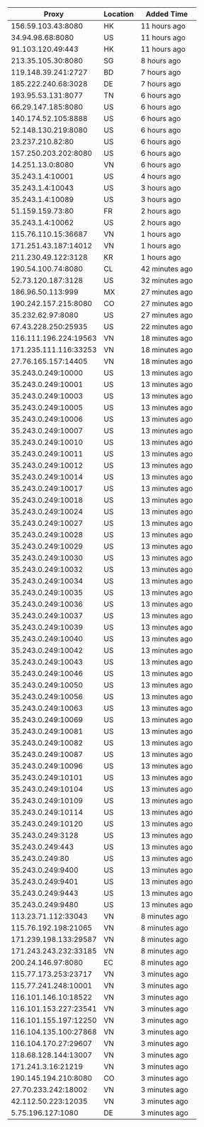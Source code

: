 | Proxy | Location | Added Time |
|---------|----------|------------|
| 156.59.103.43:8080 | HK | 11 hours ago |
| 34.94.98.68:8080 | US | 11 hours ago |
| 91.103.120.49:443 | HK | 11 hours ago |
| 213.35.105.30:8080 | SG | 8 hours ago |
| 119.148.39.241:2727 | BD | 7 hours ago |
| 185.222.240.68:3028 | DE | 7 hours ago |
| 193.95.53.131:8077 | TN | 6 hours ago |
| 66.29.147.185:8080 | US | 6 hours ago |
| 140.174.52.105:8888 | US | 6 hours ago |
| 52.148.130.219:8080 | US | 6 hours ago |
| 23.237.210.82:80 | US | 6 hours ago |
| 157.250.203.202:8080 | US | 6 hours ago |
| 14.251.13.0:8080 | VN | 6 hours ago |
| 35.243.1.4:10001 | US | 4 hours ago |
| 35.243.1.4:10043 | US | 3 hours ago |
| 35.243.1.4:10089 | US | 3 hours ago |
| 51.159.159.73:80 | FR | 2 hours ago |
| 35.243.1.4:10062 | US | 2 hours ago |
| 115.76.110.15:36687 | VN | 1 hours ago |
| 171.251.43.187:14012 | VN | 1 hours ago |
| 211.230.49.122:3128 | KR | 1 hours ago |
| 190.54.100.74:8080 | CL | 42 minutes ago |
| 52.73.120.187:3128 | US | 32 minutes ago |
| 186.96.50.113:999 | MX | 27 minutes ago |
| 190.242.157.215:8080 | CO | 27 minutes ago |
| 35.232.62.97:8080 | US | 27 minutes ago |
| 67.43.228.250:25935 | US | 22 minutes ago |
| 116.111.196.224:19563 | VN | 18 minutes ago |
| 171.235.111.116:33253 | VN | 18 minutes ago |
| 27.76.165.157:14405 | VN | 18 minutes ago |
| 35.243.0.249:10000 | US | 13 minutes ago |
| 35.243.0.249:10001 | US | 13 minutes ago |
| 35.243.0.249:10003 | US | 13 minutes ago |
| 35.243.0.249:10005 | US | 13 minutes ago |
| 35.243.0.249:10006 | US | 13 minutes ago |
| 35.243.0.249:10007 | US | 13 minutes ago |
| 35.243.0.249:10010 | US | 13 minutes ago |
| 35.243.0.249:10011 | US | 13 minutes ago |
| 35.243.0.249:10012 | US | 13 minutes ago |
| 35.243.0.249:10014 | US | 13 minutes ago |
| 35.243.0.249:10017 | US | 13 minutes ago |
| 35.243.0.249:10018 | US | 13 minutes ago |
| 35.243.0.249:10024 | US | 13 minutes ago |
| 35.243.0.249:10027 | US | 13 minutes ago |
| 35.243.0.249:10028 | US | 13 minutes ago |
| 35.243.0.249:10029 | US | 13 minutes ago |
| 35.243.0.249:10030 | US | 13 minutes ago |
| 35.243.0.249:10032 | US | 13 minutes ago |
| 35.243.0.249:10034 | US | 13 minutes ago |
| 35.243.0.249:10035 | US | 13 minutes ago |
| 35.243.0.249:10036 | US | 13 minutes ago |
| 35.243.0.249:10037 | US | 13 minutes ago |
| 35.243.0.249:10039 | US | 13 minutes ago |
| 35.243.0.249:10040 | US | 13 minutes ago |
| 35.243.0.249:10042 | US | 13 minutes ago |
| 35.243.0.249:10043 | US | 13 minutes ago |
| 35.243.0.249:10046 | US | 13 minutes ago |
| 35.243.0.249:10050 | US | 13 minutes ago |
| 35.243.0.249:10056 | US | 13 minutes ago |
| 35.243.0.249:10063 | US | 13 minutes ago |
| 35.243.0.249:10069 | US | 13 minutes ago |
| 35.243.0.249:10081 | US | 13 minutes ago |
| 35.243.0.249:10082 | US | 13 minutes ago |
| 35.243.0.249:10087 | US | 13 minutes ago |
| 35.243.0.249:10096 | US | 13 minutes ago |
| 35.243.0.249:10101 | US | 13 minutes ago |
| 35.243.0.249:10104 | US | 13 minutes ago |
| 35.243.0.249:10109 | US | 13 minutes ago |
| 35.243.0.249:10114 | US | 13 minutes ago |
| 35.243.0.249:10120 | US | 13 minutes ago |
| 35.243.0.249:3128 | US | 13 minutes ago |
| 35.243.0.249:443 | US | 13 minutes ago |
| 35.243.0.249:80 | US | 13 minutes ago |
| 35.243.0.249:9400 | US | 13 minutes ago |
| 35.243.0.249:9401 | US | 13 minutes ago |
| 35.243.0.249:9443 | US | 13 minutes ago |
| 35.243.0.249:9480 | US | 13 minutes ago |
| 113.23.71.112:33043 | VN | 8 minutes ago |
| 115.76.192.198:21065 | VN | 8 minutes ago |
| 171.239.198.133:29587 | VN | 8 minutes ago |
| 171.243.243.232:33185 | VN | 8 minutes ago |
| 200.24.146.97:8080 | EC | 8 minutes ago |
| 115.77.173.253:23717 | VN | 3 minutes ago |
| 115.77.241.248:10001 | VN | 3 minutes ago |
| 116.101.146.10:18522 | VN | 3 minutes ago |
| 116.101.153.227:23541 | VN | 3 minutes ago |
| 116.101.155.197:12250 | VN | 3 minutes ago |
| 116.104.135.100:27868 | VN | 3 minutes ago |
| 116.104.170.27:29607 | VN | 3 minutes ago |
| 118.68.128.144:13007 | VN | 3 minutes ago |
| 171.241.3.16:21219 | VN | 3 minutes ago |
| 190.145.194.210:8080 | CO | 3 minutes ago |
| 27.70.233.242:18002 | VN | 3 minutes ago |
| 42.112.50.223:12035 | VN | 3 minutes ago |
| 5.75.196.127:1080 | DE | 3 minutes ago |
